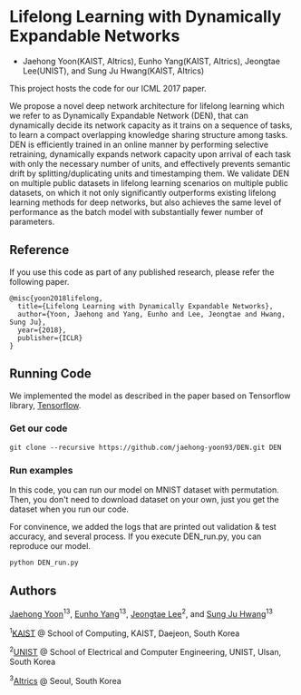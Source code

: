 # Lifelong Learning with Dynamically Expandable Networks
+ Jaehong Yoon(KAIST, AItrics), Eunho Yang(KAIST, AItrics), Jeongtae Lee(UNIST), and Sung Ju Hwang(KAIST, AItrics)

This project hosts the code for our ICML 2017 paper.

We propose a novel deep network architecture for lifelong learning which we refer to as Dynamically Expandable Network (DEN), that can dynamically decide its network capacity as it trains on a sequence of tasks, to learn a compact overlapping knowledge sharing structure among tasks. DEN is efficiently trained in an online manner by performing selective retraining, dynamically expands network capacity upon arrival of each task with only the necessary number of units, and effectively prevents semantic drift by splitting/duplicating units and timestamping them. We validate DEN on multiple public datasets in lifelong learning scenarios on multiple public datasets, on which it not only significantly outperforms existing lifelong learning methods for deep networks, but also achieves the same level of performance as the batch model with substantially fewer number of parameters. 

## Reference

If you use this code as part of any published research, please refer the following paper.

```
@misc{yoon2018lifelong,
  title={Lifelong Learning with Dynamically Expandable Networks},
  author={Yoon, Jaehong and Yang, Eunho and Lee, Jeongtae and Hwang, Sung Ju},
  year={2018},
  publisher={ICLR}
}
```

## Running Code

We implemented the model as described in the paper based on Tensorflow library, [Tensorflow](https://www.tensorflow.org/).

### Get our code
```
git clone --recursive https://github.com/jaehong-yoon93/DEN.git DEN
```

### Run examples

In this code, you can run our model on MNIST dataset with permutation. Then, you don't need to download dataset on your own, just you get the dataset when you run our code.

For convinence, we added the logs that are printed out validation & test accuracy, and several process.
If you execute DEN_run.py, you can reproduce our model.  

```
python DEN_run.py
```

## Authors

[Jaehong Yoon](http://jaehong-yoon93.github.io)<sup>1</sup><sup>3</sup>, [Eunho Yang](https://sites.google.com/site/yangeh/)<sup>1</sup><sup>3</sup>, [Jeongtae Lee](https://github.com/jeong-tae)<sup>2</sup>, and [Sung Ju Hwang](http://www.sungjuhwang.com/)<sup>1</sup><sup>3</sup>

<sup>1</sup>[KAIST](http://www.kaist.edu/) @ School of Computing, KAIST, Daejeon, South Korea

<sup>2</sup>[UNIST](http://www.unist.ac.kr/) @ School of Electrical and Computer Engineering, UNIST, Ulsan, South Korea

<sup>3</sup>[AItrics](https://www.aitrics.com/) @ Seoul, South Korea
